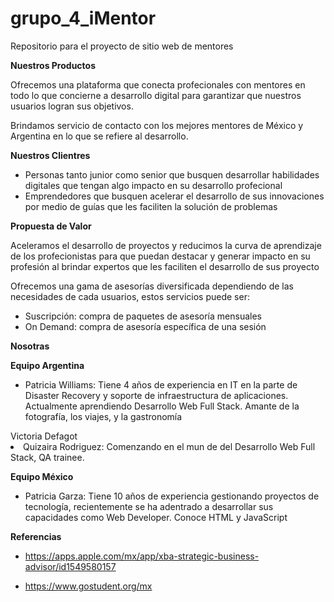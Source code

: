 # grupo_4_iMentor
Repositorio para el proyecto de sitio web de mentores

<b>Nuestros Productos </b>
<p>Ofrecemos una plataforma que conecta profecionales con mentores en todo lo que concierne a desarrollo digital para garantizar que nuestros usuarios logran sus objetivos.</p> 
<p>Brindamos servicio de contacto con los mejores mentores de México y Argentina en lo que se refiere al desarrollo.</p> 


<b>Nuestros Clientres</b>

<ul><li>Personas tanto junior como senior que busquen desarrollar habilidades digitales que tengan algo impacto en su desarrollo profecional</li>
<li>Emprendedores que busquen acelerar el desarrollo de sus innovaciones por medio de guías que les faciliten la solución de problemas </li> </ul>

<b>Propuesta de Valor</b>

<p>Aceleramos el desarrollo de proyectos y reducimos la curva de aprendizaje de los profecionistas para que puedan destacar y generar impacto en su profesión al brindar expertos que les faciliten el desarrollo de sus proyecto</p>

<p>Ofrecemos una gama de asesorías diversificada dependiendo de las necesidades de cada usuarios, estos servicios puede ser: </p>

<ul><li>Suscripción: compra de paquetes de asesoría mensuales</li>
<li>On Demand: compra de asesoría específica de una sesión</li> </ul>

<b>Nosotras</b>

<b><p>Equipo Argentina </p> </b>
<ul><li>Patricia Williams: Tiene 4 años de experiencia en IT en la parte de Disaster Recovery y soporte de infraestructura de aplicaciones. 
Actualmente aprendiendo Desarrollo Web Full Stack. Amante de la fotografía, los viajes, y la gastronomía </li> </ul>
Victoria Defagot

<li>Quizaira Rodriguez: Comenzando en el mun de del  Desarrollo Web Full Stack, QA trainee. </li>
 
<b><p>Equipo México </p> </b>
<ul><li>Patricia Garza: Tiene 10 años de experiencia gestionando proyectos de tecnología, recientemente se ha adentrado a desarrollar sus capacidades como Web Developer. Conoce HTML y JavaScript </li>
 </ul>
 
 <b>Referencias</b>
 
 <a><ul><li><a>https://apps.apple.com/mx/app/xba-strategic-business-advisor/id1549580157 </li></a>
 
 <a><li> https://www.gostudent.org/mx </li></ul></a>
